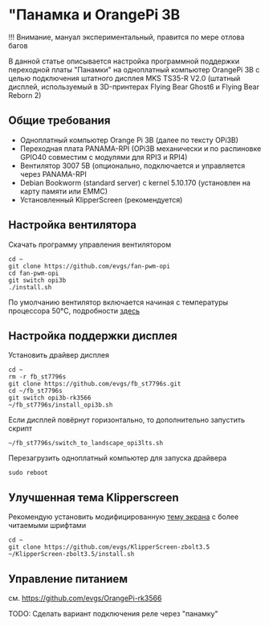 # "Панамка и OrangePi 3B

!!! Внимание, мануал экспериментальный, правится по мере отлова багов

В данной статье описывается настройка программной поддержки переходной платы "Панамки" на одноплатный компьютер OrangePi 3B 
с целью подключения штатного дисплея MKS TS35-R V2.0 (штатный дисплей, используемый в 3D-принтерах Flying Bear Ghost6 и Flying Bear Reborn 2)

## Общие требования

* Одноплатный компьютер Orange Pi 3B (далее по тексту OPi3B)
* Переходная плата PANAMA-RPI (OPi3B механически и по распиновке GPIO40 совместим с модулями для RPI3 и RPI4)
* Вентилятор 3007 5В (опционально, подключается и управляется через PANAMA-RPI
* Debian Bookworm (standard server) с kernel 5.10.170 (установлен на карту памяти или EMMC)
* Установленный KlipperScreen (рекомендуется)

## Настройка вентилятора

Скачать программу управления вентилятором

```shell
cd ~
git clone https://github.com/evgs/fan-pwm-opi
cd fan-pwm-opi
git switch opi3b
./install.sh
```

По умолчанию вентилятор включается начиная с температуры процессора 50°C, подробности [здесь](https://github.com/evgs/fan-pwm-opi?tab=readme-ov-file#%D0%BD%D0%B0%D1%81%D1%82%D1%80%D0%BE%D0%B9%D0%BA%D0%B0)

## Настройка поддержки дисплея

Установить драйвер дисплея
``` shell
cd ~ 
rm -r fb_st7796s
git clone https://github.com/evgs/fb_st7796s.git
cd ~/fb_st7796s
git switch opi3b-rk3566
~/fb_st7796s/install_opi3b.sh
```
Если дисплей повёрнут горизонтально, то дополнительно запустить скрипт

```shell 
~/fb_st7796s/switch_to_landscape_opi3lts.sh
```
Перезагрузить одноплатный компьютер для запуска драйвера

```shell
sudo reboot
```

## Улучшенная тема Klipperscreen 

Рекомендую установить модифицированную [тему экрана](https://github.com/evgs/KlipperScreen-zbolt3.5) с более читаемыми шрифтами

```shell
cd ~
git clone https://github.com/evgs/KlipperScreen-zbolt3.5
~/KlipperScreen-zbolt3.5/install.sh
```

## Управление питанием

см. https://github.com/evgs/OrangePi-rk3566

TODO: Сделать вариант подключения реле через "панамку"

